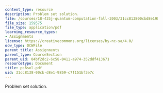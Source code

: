 ```yaml
---
content_type: resource
description: Problem set solution.
file: /courses/18-435j-quantum-computation-fall-2003/31cc813800cbd8e19859c7f151bf3e7c_ps6sol.pdf
file_size: 159575
file_type: application/pdf
learning_resource_types:
- Assignments
license: https://creativecommons.org/licenses/by-nc-sa/4.0/
ocw_type: OCWFile
parent_title: Assignments
parent_type: CourseSection
parent_uid: 04bf2dc2-6c58-0411-a974-352ddf413671
resourcetype: Document
title: ps6sol.pdf
uid: 31cc8138-00cb-d8e1-9859-c7f151bf3e7c
---
```

Problem set solution.